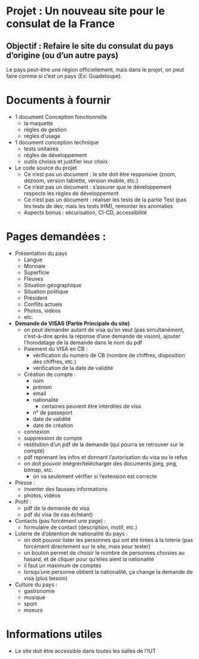 # Projet : Un nouveau site pour le consulat de la France

## Objectif : Refaire le site du consulat du pays d’origine (ou d’un autre pays)

Le pays peut-être une région officiellement, mais dans le projet, on peut faire comme si c’est un pays (Ex: Guadeloupe).

# Documents à fournir

* 1 document Conception fonctionnelle  
  * la maquette  
  * règles de gestion  
  * règles d’usage  
* 1 document conception technique   
  * tests unitaires  
  * règles de développement  
  * outils choisis et justifier leur choix
* Le code source du projet  
  * Ce n’est pas un document : le site doit être responsive (zoom, dézoom, version tablette, version mobile, etc.)  
  * Ce n’est pas un document : s’assurer que le développement respecte les règles de développement  
  * Ce n’est pas un document : réaliser les tests de la partie Test (pas les tests de dev, mais les tests IHM), remonter les anomalies   
  * Aspects bonus : sécurisation, CI-CD, accessibilité

# Pages demandées :

* Présentation du pays  
  * Langue  
  * Monnaie  
  * Superficie  
  * Fleuves  
  * Situation géographique  
  * Situation politique  
  * Président  
  * Conflits actuels  
  * Photos, vidéos  
  * etc.  
* **Demande de VISAS (Partie Principale du site)**  
  * on peut demander autant de visa qu’on veut (pas simultanément, c’est-à-dire après la réponse d’une demande de vision), ajouter l’horodatage de la demande dans le nom du pdf  
  * Paiement du VISA en CB :  
    * vérification du numéro de CB (nombre de chiffres, disposition des chiffres, etc.)  
    * vérification de la date de validité  
  * Création de compte :  
    * nom  
    * prénom  
    * email  
    * nationalité  
      * certaines peuvent être interdites de visa  
    * n° de passeport  
    * date de validité  
    * date de création  
  * connexion  
  * suppression de compte  
  * restitution d’un pdf de la demande (qui pourra se retrouver sur le compte)  
  * pdf reprenant les infos et donnant l’autorisation du visa ou le refus  
  * on doit pouvoir intégrer/télécharger des documents jpeg, png, bitmap, etc.  
    * on va seulement vérifier si l’extension est correcte  
* Presse :  
  * inventer des fausses informations  
  * photos, vidéos  
* Profil :  
  * pdf de la demande de visa  
  * pdf du visa (le cas échéant)  
* Contacts (pas forcément une page) :  
  * formulaire de contact (description, motif, etc.)  
* Loterie de d’obtention de nationalité du pays :  
  * on doit pouvoir lister les personnes qui ont été tirées à la loterie (pas forcément directement sur le site, mais pour tester)  
  * un bouton permet de choisir le nombre de personnes choisies au hasard, et de cliquer pour qu’elles aient la nationalité  
  * il faut un maximum de comptes  
  * lorsqu’une personne obtient la nationalité, ça change la demande de visa (plus besoin)  
* Culture du pays :  
  * gastronomie  
  * musique  
  * sport  
  * moeurs

# Informations utiles

* Le site doit être accessible dans toutes les salles de l’IUT